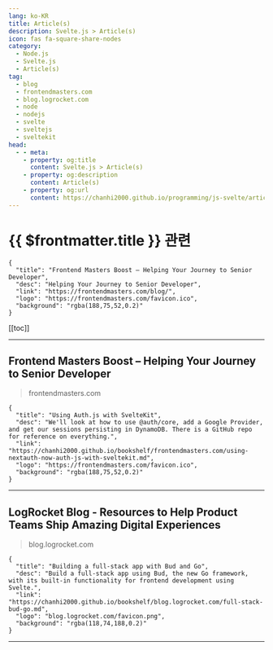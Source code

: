 ```yaml
---
lang: ko-KR
title: Article(s)
description: Svelte.js > Article(s)
icon: fas fa-square-share-nodes
category: 
  - Node.js
  - Svelte.js
  - Article(s)
tag: 
  - blog
  - frontendmasters.com
  - blog.logrocket.com
  - node
  - nodejs
  - svelte
  - sveltejs
  - sveltekit
head:
  - - meta:
    - property: og:title
      content: Svelte.js > Article(s)
    - property: og:description
      content: Article(s)
    - property: og:url
      content: https://chanhi2000.github.io/programming/js-svelte/articles/
---
```


# {{ $frontmatter.title }} 관련

```component VPCard
{
  "title": "Frontend Masters Boost – Helping Your Journey to Senior Developer",
  "desc": "Helping Your Journey to Senior Developer",
  "link": "https://frontendmasters.com/blog/",
  "logo": "https://frontendmasters.com/favicon.ico",
  "background": "rgba(188,75,52,0.2)"
}
```

<SiteInfo
  name="LogRocket Blog - Resources to Help Product Teams Ship Amazing Digital Experiences"
  desc="Resources to Help Product Teams Ship Amazing Digital Experiences"
  url="https://blog.logrocket.com/dev"
  logo="blog.logrocket.com/favicon.png"
  preview="blog.logrocket.com/banner.png"/>

[[toc]]

---

## Frontend Masters Boost – Helping Your Journey to Senior Developer

> frontendmasters.com

```component VPCard
{
  "title": "Using Auth.js with SvelteKit",
  "desc": "We'll look at how to use @auth/core, add a Google Provider, and get our sessions persisting in DynamoDB. There is a GitHub repo for reference on everything.",
  "link": "https://chanhi2000.github.io/bookshelf/frontendmasters.com/using-nextauth-now-auth-js-with-sveltekit.md",
  "logo": "https://frontendmasters.com/favicon.ico",
  "background": "rgba(188,75,52,0.2)"
}
```

<!-- END: frontendmasters.com -->

---

## LogRocket Blog - Resources to Help Product Teams Ship Amazing Digital Experiences

> blog.logrocket.com

```component VPCard
{
  "title": "Building a full-stack app with Bud and Go",
  "desc": "Build a full-stack app using Bud, the new Go framework, with its built-in functionality for frontend development using Svelte.",
  "link": "https://chanhi2000.github.io/bookshelf/blog.logrocket.com/full-stack-bud-go.md",
  "logo": "blog.logrocket.com/favicon.png",
  "background": "rgba(118,74,188,0.2)"
}
```

<!-- END: blog.logrocket.com -->

---

<TagLinks />